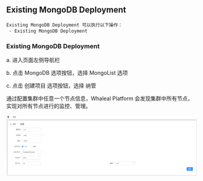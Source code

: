 ## Existing MongoDB Deployment

```
Existing MongoDB Deployment 可以执行以下操作：
 - Existing MongoDB Deployment
```

### Existing MongoDB Deployment

a. 进入页面左侧导航栏

b. 点击 MongoDB 选项按钮，选择 MongoList 选项

c. 点击 创建项目 选项按钮，选择 纳管

通过配置集群中任意一个节点信息，Whaleal Platform 会发现集群中所有节点，实现对所有节点进行的监控、管理。

![image-20220722150456609](../../../images/whalealPlatformImages/MongoDB_ExistingMongoDBDeployment.png)